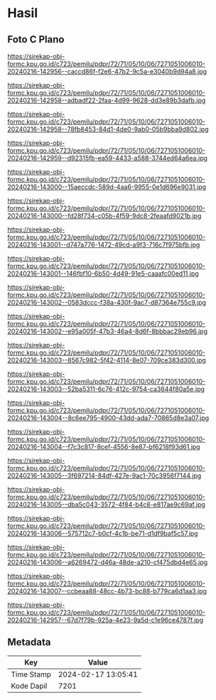 # Hasil

## Foto C Plano

https://sirekap-obj-formc.kpu.go.id/c723/pemilu/pdpr/72/71/05/10/06/7271051006010-20240216-142956--caccd86f-f2e6-47b2-9c5a-e3040b9d94a8.jpg

https://sirekap-obj-formc.kpu.go.id/c723/pemilu/pdpr/72/71/05/10/06/7271051006010-20240216-142958--adbadf22-2faa-4d99-9628-dd3e89b3dafb.jpg

https://sirekap-obj-formc.kpu.go.id/c723/pemilu/pdpr/72/71/05/10/06/7271051006010-20240216-142958--78fb8453-84d1-4de0-9ab0-05b9bba9d802.jpg

https://sirekap-obj-formc.kpu.go.id/c723/pemilu/pdpr/72/71/05/10/06/7271051006010-20240216-142959--d92315fb-ea59-4433-a588-3744ed64a6ea.jpg

https://sirekap-obj-formc.kpu.go.id/c723/pemilu/pdpr/72/71/05/10/06/7271051006010-20240216-143000--15aeccdc-589d-4aa6-9955-0e1d696e9031.jpg

https://sirekap-obj-formc.kpu.go.id/c723/pemilu/pdpr/72/71/05/10/06/7271051006010-20240216-143000--fd28f734-c05b-4f59-9dc8-2feaafd9021b.jpg

https://sirekap-obj-formc.kpu.go.id/c723/pemilu/pdpr/72/71/05/10/06/7271051006010-20240216-143001--d747a776-1472-49cd-a9f3-716c7f975bfb.jpg

https://sirekap-obj-formc.kpu.go.id/c723/pemilu/pdpr/72/71/05/10/06/7271051006010-20240216-143001--146fbf10-6b50-4d49-91e5-caaafc00ed11.jpg

https://sirekap-obj-formc.kpu.go.id/c723/pemilu/pdpr/72/71/05/10/06/7271051006010-20240216-143002--0583dccc-f38a-430f-9ac7-d87364e755c9.jpg

https://sirekap-obj-formc.kpu.go.id/c723/pemilu/pdpr/72/71/05/10/06/7271051006010-20240216-143002--e95a005f-47b3-46a4-8d6f-8bbbac29eb96.jpg

https://sirekap-obj-formc.kpu.go.id/c723/pemilu/pdpr/72/71/05/10/06/7271051006010-20240216-143003--8567c982-5f42-4114-8e07-709ce383d300.jpg

https://sirekap-obj-formc.kpu.go.id/c723/pemilu/pdpr/72/71/05/10/06/7271051006010-20240216-143003--52ba5311-6c76-412c-9754-ca3644f80a5e.jpg

https://sirekap-obj-formc.kpu.go.id/c723/pemilu/pdpr/72/71/05/10/06/7271051006010-20240216-143004--8c6ee795-4900-43dd-ada7-70865d8e3a07.jpg

https://sirekap-obj-formc.kpu.go.id/c723/pemilu/pdpr/72/71/05/10/06/7271051006010-20240216-143004--f7c3c817-8cef-4556-8e87-bf6218f93d61.jpg

https://sirekap-obj-formc.kpu.go.id/c723/pemilu/pdpr/72/71/05/10/06/7271051006010-20240216-143005--3f697214-84df-427e-9ac1-70c3956f7144.jpg

https://sirekap-obj-formc.kpu.go.id/c723/pemilu/pdpr/72/71/05/10/06/7271051006010-20240216-143005--dba5c043-3572-4f84-b4c8-e817ae9c69af.jpg

https://sirekap-obj-formc.kpu.go.id/c723/pemilu/pdpr/72/71/05/10/06/7271051006010-20240216-143006--575712c7-b0cf-4c1b-be71-d1df9baf5c57.jpg

https://sirekap-obj-formc.kpu.go.id/c723/pemilu/pdpr/72/71/05/10/06/7271051006010-20240216-143006--a6269472-d46a-48de-a210-cf475dbd4e65.jpg

https://sirekap-obj-formc.kpu.go.id/c723/pemilu/pdpr/72/71/05/10/06/7271051006010-20240216-143007--ccbeaa88-48cc-4b73-bc88-b779ca6d1aa3.jpg

https://sirekap-obj-formc.kpu.go.id/c723/pemilu/pdpr/72/71/05/10/06/7271051006010-20240216-142957--67d7f79b-925a-4e23-9a5d-c1e96ce4787f.jpg


## Metadata

| Key        | Value               |
| ---------- | ------------------- |
| Time Stamp | 2024-02-17 13:05:41 |
| Kode Dapil | 7201                |



